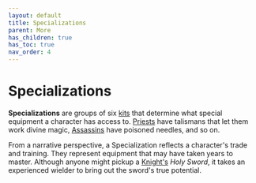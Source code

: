 ```yaml
---
layout: default
title: Specializations
parent: More
has_children: true
has_toc: true
nav_order: 4
---
```


# Specializations

**Specializations** are groups of six [kits](../../gameplay/kits.html) that determine what special equipment a character has access to. [Priests](priest.html) have talismans that let them work divine magic, [Assassins](assassin.html) have poisoned needles, and so on.

From a narrative perspective, a Specialization reflects a character's trade and training. They represent equipment that may have taken years to master. Although anyone might pickup a [Knight's](knight.html) *Holy Sword*, it takes an experienced wielder to bring out the sword's true potential.

